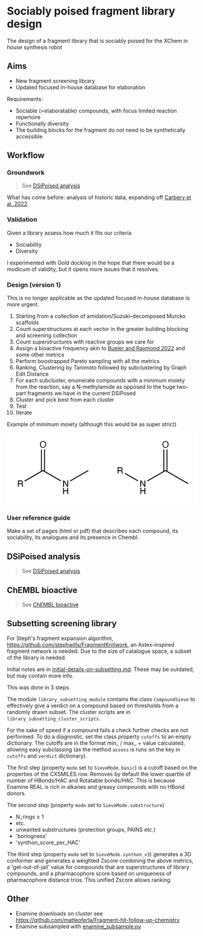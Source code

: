 # Sociably poised fragment library design
The design of a fragment library that is sociably poised for the XChem in house synthesis robot

## Aims

* New fragment screening library
* Updated focused in-house database for elaboration

Requirements:

* Sociable (=elaboratable) compounds, with focus limited reaction repertoire
* Functionally diversity
* The building blocks for the fragment do _not_ need to be synthetically accessible

## Workflow

### Groundwork

> See [DSiPoised analysis](DSiPoised_analysis/DSiPoised_analysis.md)

What has come before: analysis of historic data, expanding off [Carbery et al. 2022](https://pubs.acs.org/doi/10.1021/acs.jmedchem.2c01004).

### Validation
Given a library assess how much it fits our criteria

* Sociability
* Diversity

I experimented with Gold docking in the hope that there would be a modicum of validity,
but it opens more issues that it resolves.

### Design (version 1)
This is no longer applicable as the updated focused in-house database is more urgent.


1. Starting from a collection of amidation/Suzuki–decomposed Murcko scaffolds
2. Count superstructures at each vector in the greater building blocking and screening collection
3. Count superstructures with reactive groups we care for
4. Assign a bioactive frequency akin to [Bueler and Raymond 2022](https://pubs.acs.org/doi/10.1021/acs.jcim.3c01096) and some other metrics
5. Perform boostrapped Pareto sampling with all the metrics
6. Ranking, Clustering by Tanimoto followed by subclustering by Graph Edit Distance
7. For each subcluster, enumerate compounds with a minimum moiety from the reaction, say a N-methylamide as opposed to the huge two-part fragments we have in the current DSiPosed
8. Cluster and pick best from each cluster
9. Test 
10. Iterate

Example of minimum moiety (although this would be as super strict)

![minimum-2nd-amide.png](images/minimum-2nd-amide.png)

### User reference guide
Make a set of pages (html or pdf) that describes each compound, its sociability, its analogues and its presence in Chembl.

## DSiPoised analysis

> See [DSiPoised analysis](DSiPoised_analysis/DSiPoised_analysis.md)

## ChEMBL bioactive

> See [ChEMBL bioactive](ChEMBL_actives/ChEMBL_bioactive.md)

## Subsetting screening library

For Steph's fragment expansion algorithm, https://github.com/stephwills/FragmentKnitwork,
an Astex-inspired fragment network is needed.
Due to the size of catalogue space, a subset of the library is needed.

Initial notes are in [initial-details-on-subsetting.md](initial-details-on-subsetting.md).
These may be outdated, but may contain more info.

This was done in 3 steps.

The module `library_subsetting_module` contains the class `CompoundSieve`
to effectively give a verdict on a compound based on thresholds from a randomly drawn subset.
The cluster scripts are in `library_subsetting_cluster_scripts`.

For the sake of speed if a compound fails a check further checks are not performed.
To do a diagnostic, set the class property `cutoffs` to an empty dictionary.
The cutoffs are in the format min_ / max_ + value calculated, allowing easy subclassing
(as the method `assess` is runs on the key in `cutoffs` and `verdict` dictionary).


The first step (property `mode` set to `SieveMode.basic`) 
is a cutoff based on the properties of the CXSMILES row.
Removes by default the lower quartile of number of HBonds/HAC and Rotatable bonds/HAC.
This is because Enamine REAL is rich in alkanes and greasy compounds with no HBond donors.

The second step (property `mode` set to `SieveMode.substructure`)
* N_rings ≥ 1
* etc.
* unwanted substructures (protection groups, PAINS etc.)
* 'boringness'
* 'synthon_score_per_HAC'

The third step (property `mode` set to `SieveMode.synthon_v3`) generates a 3D conformer
and generates a weighted Zscore combining the above metrics, a 'get-out-of-jail' value for compounds
that are superstructures of library compounds, and a pharmacophore score based 
on uniqueness of pharmacophore distance trios.
This unified Zscore allows ranking.

## Other

* Enamine downloads on cluster see https://github.com/matteoferla/Fragment-hit-follow-up-chemistry
* Enamine subsampled with [enamine_subsample.py](library_subsetting_cluster_scripts/enamine_random_subsample.py)